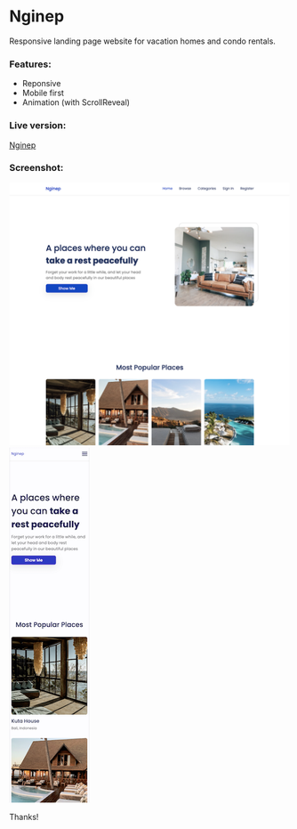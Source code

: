 # Nginep

Responsive landing page website for vacation homes and condo rentals.

### Features:

- Reponsive
- Mobile first
- Animation (with ScrollReveal)

### Live version:

[Nginep](https://netlify.app/)

### Screenshot:

![Screenshot Nginep - Main page desktop version](/screenshots/desktop.png)
![Screenshot Nginep - Main page mobile version](/screenshots/mobile.png)

Thanks!
